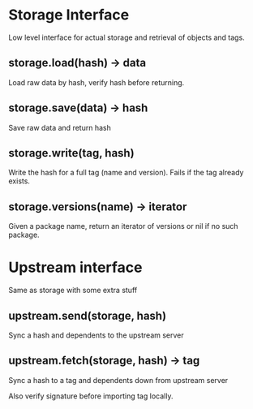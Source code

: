 # Storage Interface

Low level interface for actual storage and retrieval of objects and tags.

## storage.load(hash) -> data

Load raw data by hash, verify hash before returning.

## storage.save(data) -> hash

Save raw data and return hash


## storage.write(tag, hash)

Write the hash for a full tag (name and version). Fails if the tag already exists.

## storage.versions(name) -> iterator<version>

Given a package name, return an iterator of versions or nil if no such package.

# Upstream interface

Same as storage with some extra stuff

## upstream.send(storage, hash)

Sync a hash and dependents to the upstream server

## upstream.fetch(storage, hash) -> tag

Sync a hash to a tag and dependents down from upstream server

Also verify signature before importing tag locally.

